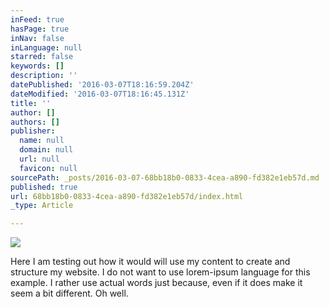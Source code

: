 ```yaml
---
inFeed: true
hasPage: true
inNav: false
inLanguage: null
starred: false
keywords: []
description: ''
datePublished: '2016-03-07T18:16:59.204Z'
dateModified: '2016-03-07T18:16:45.131Z'
title: ''
author: []
authors: []
publisher:
  name: null
  domain: null
  url: null
  favicon: null
sourcePath: _posts/2016-03-07-68bb18b0-0833-4cea-a890-fd382e1eb57d.md
published: true
url: 68bb18b0-0833-4cea-a890-fd382e1eb57d/index.html
_type: Article

---
```

![](https://the-grid-user-content.s3-us-west-2.amazonaws.com/2672f595-8db6-494b-ab2a-3e058df58da6.png)

Here I am testing out how it would will use my content to create and structure my website. I do not want to use lorem-ipsum language for this example. I rather use actual words just because, even if it does make it seem a bit different. Oh well.